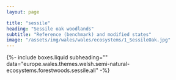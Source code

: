 ```yaml
---
layout: page

title: "sessile"
heading: "Sessile oak woodlands"
subtitle: "Reference (benchmark) and modified states"
image: "/assets/img/wales/wales/ecosystems/1_SessileOak.jpg" 
---
```


{%-
include boxes.liquid
subheading=""
data="europe.wales.themes.welsh.semi-natural-ecosystems.forestwoods.sessile.all"
-%}
